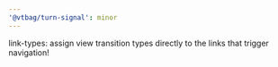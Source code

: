 ```yaml
---
'@vtbag/turn-signal': minor
---
```


link-types: assign view transition types directly to the links that trigger navigation!
